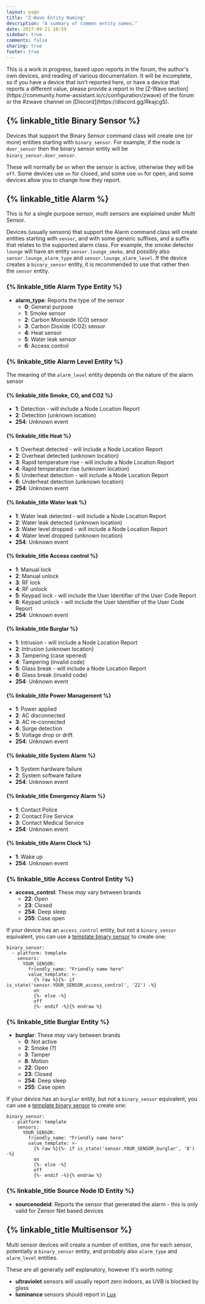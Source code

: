```yaml
---
layout: page
title: "Z-Wave Entity Naming"
description: "A summary of common entity names."
date: 2017-09-21 10:59
sidebar: true
comments: false
sharing: true
footer: true
---
```


<p class='note'>
This is a work in progress, based upon reports in the forum, the author's own devices, and reading of various documentation. It will be incomplete, so if you have a device that isn't reported here, or have a device that reports a different value, please provide a report in the [Z-Wave section](https://community.home-assistant.io/c/configuration/zwave) of the forum or the #zwave channel on [Discord](https://discord.gg/RkajcgS). 
</p>

## {% linkable_title Binary Sensor %}

Devices that support the Binary Sensor command class will create one (or more) entities starting with `binary_sensor`. For example, if the node is `door_sensor` then the binary sensor entity will be `binary_sensor.door_sensor`.

These will normally be `on` when the sensor is active, otherwise they will be `off`. Some devices use `on` for closed, and some use `on` for open, and some devices allow you to change how they report.

## {% linkable_title Alarm %}

This is for a single purpose sensor, multi sensors are explained under Multi Sensor.

Devices (usually sensors) that support the Alarm command class will create entities starting with `sensor`, and with some generic suffixes, and a suffix that relates to the supported alarm class. For example, the smoke detector `lounge` will have an entity `sensor.lounge_smoke`, and possibly also `sensor.lounge_alarm_type` and `sensor.lounge_alarm_level`. If the device creates a `binary_sensor` entity, it is recommended to use that rather then the `sensor` entity.

### {% linkable_title Alarm Type Entity %}

- **alarm_type**: Reports the type of the sensor
  - **0**: General purpose
  - **1**: Smoke sensor
  - **2**: Carbon Monoxide (CO) sensor
  - **3**: Carbon Dioxide (CO2) sensor
  - **4**: Heat sensor
  - **5**: Water leak sensor
  - **6**: Access control

### {% linkable_title Alarm Level Entity %}

The meaning of the `alarm_level` entity depends on the nature of the alarm sensor

#### {% linkable_title Smoke, CO, and CO2 %}

  - **1**: Detection - will include a Node Location Report
  - **2**: Detection (unknown location)
  - **254**: Unknown event

#### {% linkable_title Heat %}

  - **1**: Overheat detected - will include a Node Location Report
  - **2**: Overheat detected (unknown location)
  - **3**: Rapid temperature rise - will include a Node Location Report
  - **4**: Rapid temperature rise (unknown location)
  - **5**: Underheat detection - will include a Node Location Report
  - **6**: Underheat detection (unknown location)
  - **254**: Unknown event

#### {% linkable_title Water leak %}

  - **1**: Water leak detected - will include a Node Location Report
  - **2**: Water leak detected (unknown location)
  - **3**: Water level dropped - will include a Node Location Report
  - **4**: Water level dropped (unknown location)
  - **254**: Unknown event

#### {% linkable_title Access control %}

  - **1**: Manual lock
  - **2**: Manual unlock
  - **3**: RF lock
  - **4**: RF unlock
  - **5**: Keypad lock - will include the User Identifier of the User Code Report
  - **6**: Keypad unlock - will include the User Identifier of the User Code Report
  - **254**: Unknown event

#### {% linkable_title Burglar %}

  - **1**: Intrusion - will include a Node Location Report
  - **2**: Intrusion (unknown location)
  - **3**: Tampering (case opened)
  - **4**: Tampering (invalid code)
  - **5**: Glass break - will include a Node Location Report
  - **6**: Glass break (invalid code)
  - **254**: Unknown event

#### {% linkable_title Power Management %}

  - **1**: Power applied
  - **2**: AC disconnected
  - **3**: AC re-connected
  - **4**: Surge detection
  - **5**: Voltage drop or drift
  - **254**: Unknown event

#### {% linkable_title System Alarm %}

  - **1**: System hardware failure
  - **2**: System software failure
  - **254**: Unknown event

#### {% linkable_title Emergency Alarm %}

  - **1**: Contact Police
  - **2**: Contact Fire Service
  - **3**: Contact Medical Service
  - **254**: Unknown event

#### {% linkable_title Alarm Clock %}

  - **1**: Wake up
  - **254**: Unknown event

### {% linkable_title Access Control Entity %}

- **access_control**: These *may* vary between brands
  - **22**: Open
  - **23**: Closed
  - **254**: Deep sleep
  - **255**: Case open

If your device has an `access_control` entity, but not a `binary_sensor` equivalent, you can use a [template binary sensor](omponents/binary_sensor.template/) to create one:

```
binary_sensor:
  - platform: template
    sensors: 
      YOUR_SENSOR:
        friendly_name: "Friendly name here"
        value_template: >- 
          {% raw %}{%- if is_state('sensor.YOUR_SENSOR_access_control', '22') -%}
          on
          {%- else -%}
          off
          {%- endif -%}{% endraw %}
```

### {% linkable_title Burglar Entity %}

- **burglar**: These *may* vary between brands
   - **0**: Not active
   - **2**: Smoke (?)
   - **3**: Tamper
   - **8**: Motion
   - **22**: Open
   - **23**: Closed
   - **254**: Deep sleep
   - **255**: Case open

If your device has an `burglar` entity, but not a `binary_sensor` equivalent, you can use a [template binary sensor](omponents/binary_sensor.template/) to create one:

```
binary_sensor:
  - platform: template
    sensors: 
      YOUR_SENSOR:
        friendly_name: "Friendly name here"
        value_template: >-
          {% raw %}{%- if is_state('sensor.YOUR_SENSOR_burglar', '8') -%}
          on
          {%- else -%}
          off
          {%- endif -%}{% endraw %}
```

### {% linkable_title Source Node ID Entity %}

- **sourcenodeid**: Reports the sensor that generated the alarm - this is only valid for Zensor Net based devices

## {% linkable_title Multisensor %}

Multi sensor devices will create a number of entities, one for each sensor, potentially a `binary_sensor` entity, and probably also `alarm_type` and `alarm_level` entities.

These are all generally self explanatory, however it's worth noting:

- **ultraviolet** sensors will usually report zero indoors, as UVB is blocked by glass
- **luminance** sensors should report in [Lux](https://en.wikipedia.org/wiki/Lux)
